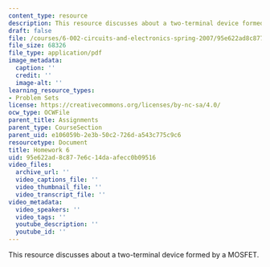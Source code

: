 ```yaml
---
content_type: resource
description: This resource discusses about a two-terminal device formed by a MOSFET.
draft: false
file: /courses/6-002-circuits-and-electronics-spring-2007/95e622ad8c877e6c14daafecc0b09516_hw6.pdf
file_size: 68326
file_type: application/pdf
image_metadata:
  caption: ''
  credit: ''
  image-alt: ''
learning_resource_types:
- Problem Sets
license: https://creativecommons.org/licenses/by-nc-sa/4.0/
ocw_type: OCWFile
parent_title: Assignments
parent_type: CourseSection
parent_uid: e106059b-2e3b-50c2-726d-a543c775c9c6
resourcetype: Document
title: Homework 6
uid: 95e622ad-8c87-7e6c-14da-afecc0b09516
video_files:
  archive_url: ''
  video_captions_file: ''
  video_thumbnail_file: ''
  video_transcript_file: ''
video_metadata:
  video_speakers: ''
  video_tags: ''
  youtube_description: ''
  youtube_id: ''
---
```

This resource discusses about a two-terminal device formed by a MOSFET.
